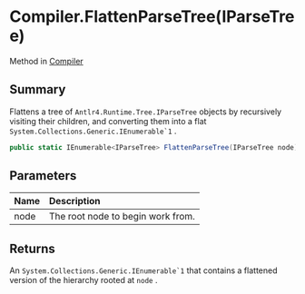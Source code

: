 # Compiler.FlattenParseTree(IParseTree)

Method in [Compiler](/api/csharp/yarn.compiler.compiler.md)

## Summary


Flattens a tree of  <code>Antlr4.Runtime.Tree.IParseTree</code>  objects by
recursively visiting their children, and converting them into a
flat  <code>System.Collections.Generic.IEnumerable`1</code> .


```csharp
public static IEnumerable<IParseTree> FlattenParseTree(IParseTree node)
```

## Parameters

|Name|Description|
|:---|:---|
|node|The root node to begin work from.|

## Returns

An  <code>System.Collections.Generic.IEnumerable`1</code>  that contains a
flattened version of the hierarchy rooted at  <code>node</code> .

